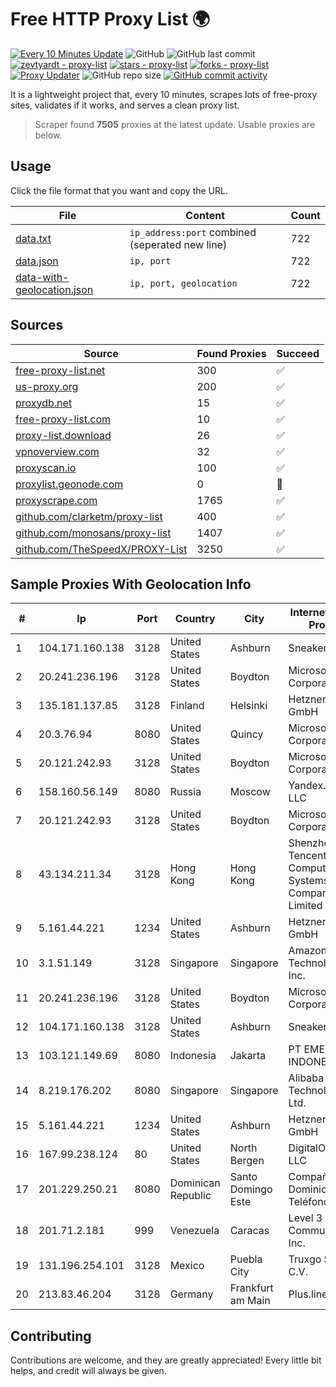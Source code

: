 
# Free HTTP Proxy List 🌍

[![Every 10 Minutes Update](https://github.com/mertguvencli/http-proxy-list/actions/workflows/main.yml/badge.svg?branch=main)](https://github.com/mertguvencli/http-proxy-list/actions/workflows/main.yml)
![GitHub](https://img.shields.io/github/license/mertguvencli/http-proxy-list)
![GitHub last commit](https://img.shields.io/github/last-commit/mertguvencli/http-proxy-list)
[![zevtyardt - proxy-list](https://img.shields.io/static/v1?label=zevtyardt&message=proxy-list&color=blue&logo=github)](https://github.com/zevtyardt/proxy-list "Go to GitHub repo")
[![stars - proxy-list](https://img.shields.io/github/stars/zevtyardt/proxy-list?style=social)](https://github.com/zevtyardt/proxy-list)
[![forks - proxy-list](https://img.shields.io/github/forks/zevtyardt/proxy-list?style=social)](https://github.com/zevtyardt/proxy-list)
[![Proxy Updater](https://github.com/zevtyardt/proxy-list/workflows/Proxy%20Updater/badge.svg)](https://github.com/zevtyardt/proxy-list/actions?query=workflow:"Proxy+Updater")
![GitHub repo size](https://img.shields.io/github/repo-size/zevtyardt/proxy-list)
[![GitHub commit activity](https://img.shields.io/github/commit-activity/m/zevtyardt/proxy-list?logo=commits)](https://github.com/zevtyardt/proxy-list/commits/main)

It is a lightweight project that, every 10 minutes, scrapes lots of free-proxy sites, validates if it works, and serves a clean proxy list.

> Scraper found **7505** proxies at the latest update. Usable proxies are below.

## Usage

Click the file format that you want and copy the URL.

|File|Content|Count|
|----|-------|-----|
|[data.txt](https://raw.githubusercontent.com/mertguvencli/http-proxy-list/main/proxy-list/data.txt)|`ip_address:port` combined (seperated new line)|722|
|[data.json](https://raw.githubusercontent.com/mertguvencli/http-proxy-list/main/proxy-list/data.json)|`ip, port`|722|
|[data-with-geolocation.json](https://raw.githubusercontent.com/mertguvencli/http-proxy-list/main/proxy-list/data-with-geolocation.json)|`ip, port, geolocation`|722|

## Sources

|Source|Found Proxies|Succeed|
|------|-------------|-------|
|[free-proxy-list.net](https://free-proxy-list.net)|300|✅|
|[us-proxy.org](https://www.us-proxy.org)|200|✅|
|[proxydb.net](http://proxydb.net)|15|✅|
|[free-proxy-list.com](https://free-proxy-list.com/?page=&port=&type%5B%5D=http&type%5B%5D=https&up_time=0&search=Search)|10|✅|
|[proxy-list.download](https://www.proxy-list.download/HTTP)|26|✅|
|[vpnoverview.com](https://vpnoverview.com/privacy/anonymous-browsing/free-proxy-servers)|32|✅|
|[proxyscan.io](https://www.proxyscan.io)|100|✅|
|[proxylist.geonode.com](https://proxylist.geonode.com/api/proxy-list?limit=300&page=1&sort_by=lastChecked&sort_type=desc&protocols=http,https)|0|🚫|
|[proxyscrape.com](https://api.proxyscrape.com/v2/?request=displayproxies&protocol=http&timeout=10000&country=all&ssl=all&anonymity=all)|1765|✅|
|[github.com/clarketm/proxy-list](https://raw.githubusercontent.com/clarketm/proxy-list/master/proxy-list-raw.txt)|400|✅|
|[github.com/monosans/proxy-list](https://raw.githubusercontent.com/monosans/proxy-list/main/proxies/http.txt)|1407|✅|
|[github.com/TheSpeedX/PROXY-List](https://raw.githubusercontent.com/TheSpeedX/PROXY-List/master/http.txt)|3250|✅|


## Sample Proxies With Geolocation Info

|#|Ip|Port|Country|City|Internet Service Provider|
|-|--|----|-------|----|-------------------------|
|1|104.171.160.138|3128|United States|Ashburn|Sneaker Server|
|2|20.241.236.196|3128|United States|Boydton|Microsoft Corporation|
|3|135.181.137.85|3128|Finland|Helsinki|Hetzner Online GmbH|
|4|20.3.76.94|8080|United States|Quincy|Microsoft Corporation|
|5|20.121.242.93|3128|United States|Boydton|Microsoft Corporation|
|6|158.160.56.149|8080|Russia|Moscow|Yandex.Cloud LLC|
|7|20.121.242.93|3128|United States|Boydton|Microsoft Corporation|
|8|43.134.211.34|3128|Hong Kong|Hong Kong|Shenzhen Tencent Computer Systems Company Limited|
|9|5.161.44.221|1234|United States|Ashburn|Hetzner Online GmbH|
|10|3.1.51.149|3128|Singapore|Singapore|Amazon Technologies Inc.|
|11|20.241.236.196|3128|United States|Boydton|Microsoft Corporation|
|12|104.171.160.138|3128|United States|Ashburn|Sneaker Server|
|13|103.121.149.69|8080|Indonesia|Jakarta|PT EMERIO INDONESIA|
|14|8.219.176.202|8080|Singapore|Singapore|Alibaba (US) Technology Co., Ltd.|
|15|5.161.44.221|1234|United States|Ashburn|Hetzner Online GmbH|
|16|167.99.238.124|80|United States|North Bergen|DigitalOcean, LLC|
|17|201.229.250.21|8080|Dominican Republic|Santo Domingo Este|Compañía Dominicana de Teléfonos S. A.|
|18|201.71.2.181|999|Venezuela|Caracas|Level 3 Communications, Inc.|
|19|131.196.254.101|3128|Mexico|Puebla City|Truxgo S. R.L. de C.V.|
|20|213.83.46.204|3128|Germany|Frankfurt am Main|Plus.line AG|



## Contributing

Contributions are welcome, and they are greatly appreciated! Every
little bit helps, and credit will always be given.

